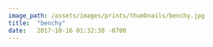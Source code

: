 ```yaml
---
image_path: /assets/images/prints/thumbnails/benchy.jpg
title:  "benchy"
date:   2017-10-16 01:32:38 -0700
---
```


